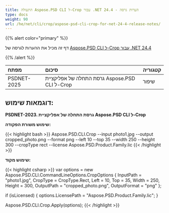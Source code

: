 ```yaml
---
title: התעולה Aspose.PSD CLI ל-Crop עבור .NET 24.4 - הערות גרסה
type: docs
weight: 90
url: /he/net/cli/crop/aspose-psd-cli-crop-for-net-24-4-release-notes/
---
```


{{% alert color="primary" %}}

דף זה מכיל את ההערות לגרסה של [Aspose.PSD CLI ל-Crop עבור .NET 24.4](https://www.nuget.org/packages/Aspose.PSD.CLI.Crop/)

{{% /alert %}}

| **מפתח**    | **סיכום**                                        | **קטגוריה** |
|:------------|:---------------------------------------------------|:-------------|
| PSDNET-2025 | גרסת התחלה של אפליקציית Aspose.PSD CLI ל-Crop |  שיפור |


## **דוגמאות שימוש:**

**PSDNET-2023. גרסת התחלה של אפליקציית Aspose.PSD CLI ל-Crop**

**שימוש משורת הפקודה:**

{{< highlight bash >}}
Aspose.PSD.CLI.Crop --input photo1.jpg --output cropped_photo.png --format png --left 10 --top 35 --width 250 --height 300 --cropType rect --license Aspose.PSD.Product.Family.lic
{{< /highlight >}}

**שימוש מקוד:**

{{< highlight csharp >}}
var options = new Aspose.PSD.CLI.CommandLineOptions.CropOptions
{
    InputPath = "photo1.jpg",
    CropType = CropType.Rect,
    Left = 10,
    Top = 35,
    Width = 250,
    Height = 300,
    OutputPath = "cropped_photo.png",
    OutputFormat = "png"
};


if (isLicensed)
{
    options.LicensePath = "Aspose.PSD.Product.Family.lic";
}

Aspose.PSD.CLI.Crop.Apply(options);
{{< /highlight >}}

